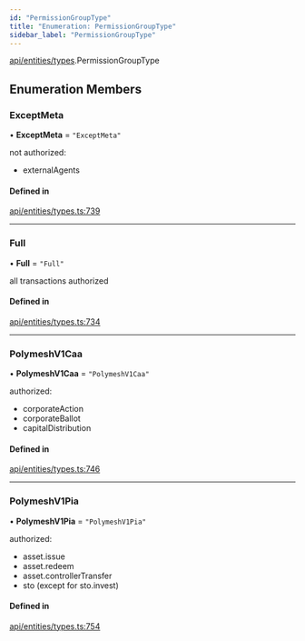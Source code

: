 ```yaml
---
id: "PermissionGroupType"
title: "Enumeration: PermissionGroupType"
sidebar_label: "PermissionGroupType"
---
```


[api/entities/types](../../../../../modules/API/Entities/Types/Types.md).PermissionGroupType

## Enumeration Members

### ExceptMeta

• **ExceptMeta** = ``"ExceptMeta"``

not authorized:
  - externalAgents

#### Defined in

[api/entities/types.ts:739](https://github.com/PolymeshAssociation/polymesh-sdk/blob/b55e63737/src/api/entities/types.ts#L739)

___

### Full

• **Full** = ``"Full"``

all transactions authorized

#### Defined in

[api/entities/types.ts:734](https://github.com/PolymeshAssociation/polymesh-sdk/blob/b55e63737/src/api/entities/types.ts#L734)

___

### PolymeshV1Caa

• **PolymeshV1Caa** = ``"PolymeshV1Caa"``

authorized:
  - corporateAction
  - corporateBallot
  - capitalDistribution

#### Defined in

[api/entities/types.ts:746](https://github.com/PolymeshAssociation/polymesh-sdk/blob/b55e63737/src/api/entities/types.ts#L746)

___

### PolymeshV1Pia

• **PolymeshV1Pia** = ``"PolymeshV1Pia"``

authorized:
  - asset.issue
  - asset.redeem
  - asset.controllerTransfer
  - sto (except for sto.invest)

#### Defined in

[api/entities/types.ts:754](https://github.com/PolymeshAssociation/polymesh-sdk/blob/b55e63737/src/api/entities/types.ts#L754)
